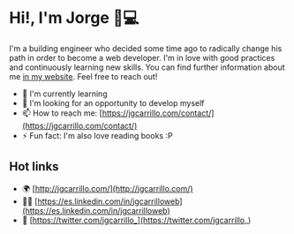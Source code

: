 # Hi!, I'm Jorge 👋💻

I'm a building engineer who decided some time ago to radically change his path in order to become a web developer. I'm in love with good practices and continuously learning new skills. You can find further information about me [in my website](http://jgcarrillo.com/). Feel free to reach out!

- 🌱 I'm currently learning
- 👯 I'm looking for an opportunity to develop myself
- 📫 How to reach me: [https://jgcarrillo.com/contact/](https://jgcarrillo.com/contact/)
- ⚡ Fun fact: I'm also love reading books :P

## Hot links
- 🌍 [http://jgcarrillo.com/](http://jgcarrillo.com/)
- 👨‍💼 [https://es.linkedin.com/in/jgcarrilloweb](https://es.linkedin.com/in/jgcarrilloweb)
- 🐣 [https://twitter.com/jgcarrillo_](https://twitter.com/jgcarrillo_)
